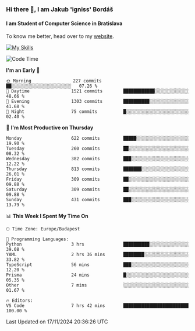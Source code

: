### Hi there 👋, I am Jakub 'igniss' Bordáš

#### I am Student of Computer Science in Bratislava
To know me better, head over to my [website](https://bordas.sk).

[![My Skills](https://skillicons.dev/icons?i=js,html,css,figma,svelte,java,kotlin,python,postgresql,typescript,nest,nodejs)](https://bordas.sk)


<!--START_SECTION:waka-->
![Code Time](http://img.shields.io/badge/Code%20Time-1%2C574%20hrs%2035%20mins-blue)

**I'm an Early 🐤** 

```text
🌞 Morning                227 commits         ██░░░░░░░░░░░░░░░░░░░░░░░   07.26 % 
🌆 Daytime                1521 commits        ████████████░░░░░░░░░░░░░   48.66 % 
🌃 Evening                1303 commits        ██████████░░░░░░░░░░░░░░░   41.68 % 
🌙 Night                  75 commits          █░░░░░░░░░░░░░░░░░░░░░░░░   02.40 % 
```
📅 **I'm Most Productive on Thursday** 

```text
Monday                   622 commits         █████░░░░░░░░░░░░░░░░░░░░   19.90 % 
Tuesday                  260 commits         ██░░░░░░░░░░░░░░░░░░░░░░░   08.32 % 
Wednesday                382 commits         ███░░░░░░░░░░░░░░░░░░░░░░   12.22 % 
Thursday                 813 commits         ███████░░░░░░░░░░░░░░░░░░   26.01 % 
Friday                   309 commits         ██░░░░░░░░░░░░░░░░░░░░░░░   09.88 % 
Saturday                 309 commits         ██░░░░░░░░░░░░░░░░░░░░░░░   09.88 % 
Sunday                   431 commits         ███░░░░░░░░░░░░░░░░░░░░░░   13.79 % 
```


📊 **This Week I Spent My Time On** 

```text
🕑︎ Time Zone: Europe/Budapest

💬 Programming Languages: 
Python                   3 hrs               ██████████░░░░░░░░░░░░░░░   39.08 % 
YAML                     2 hrs 36 mins       ████████░░░░░░░░░░░░░░░░░   33.82 % 
TypeScript               56 mins             ███░░░░░░░░░░░░░░░░░░░░░░   12.20 % 
Prisma                   24 mins             █░░░░░░░░░░░░░░░░░░░░░░░░   05.35 % 
Other                    7 mins              ░░░░░░░░░░░░░░░░░░░░░░░░░   01.67 % 

🔥 Editors: 
VS Code                  7 hrs 42 mins       █████████████████████████   100.00 % 
```


 Last Updated on 17/11/2024 20:36:26 UTC
<!--END_SECTION:waka-->
